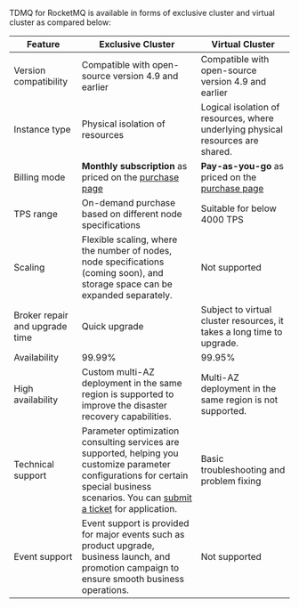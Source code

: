 TDMQ for RocketMQ is available in forms of exclusive cluster and virtual cluster as compared below:

| Feature | Exclusive Cluster | Virtual Cluster |
| ------------------- | ------------------------------------------------------------ | ------------------------------------------------------------ |
| Version compatibility | Compatible with open-source version 4.9 and earlier | Compatible with open-source version 4.9 and earlier |
| Instance type | Physical isolation of resources | Logical isolation of resources, where underlying physical resources are shared. |
| Billing mode | **Monthly subscription** as priced on the [purchase page](https://buy.tencentcloud.com/tdmq?protocol=RocketMQ&rid=1&clusterType=profession) | **Pay-as-you-go** as priced on the [purchase page](https://buy.tencentcloud.com/tdmq?protocol=RocketMQ&rid=1&clusterType=profession) |
| TPS range | On-demand purchase based on different node specifications | Suitable for below 4000 TPS |
| Scaling | Flexible scaling, where the number of nodes, node specifications (coming soon), and storage space can be expanded separately. | Not supported |
| Broker repair and upgrade time | Quick upgrade | Subject to virtual cluster resources, it takes a long time to upgrade. |
| Availability | 99.99% | 99.95% |
| High availability | Custom multi-AZ deployment in the same region is supported to improve the disaster recovery capabilities. | Multi-AZ deployment in the same region is not supported. |
| Technical support | Parameter optimization consulting services are supported, helping you customize parameter configurations for certain special business scenarios. You can [submit a ticket](https://console.cloud.tencent.com/workorder/category) for application. | Basic troubleshooting and problem fixing |
| Event support | Event support is provided for major events such as product upgrade, business launch, and promotion campaign to ensure smooth business operations. | Not supported |

